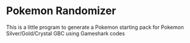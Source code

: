 # Pokemon Randomizer

This is a little program to generate a Pokemon starting pack for Pokemon Silver/Gold/Crystal GBC using Gameshark codes 
